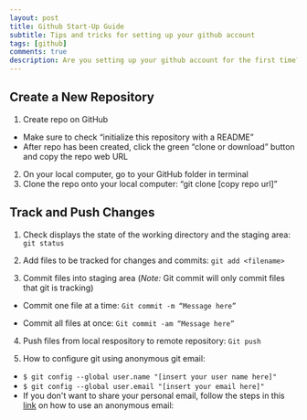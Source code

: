 ```yaml
---
layout: post
title: Github Start-Up Guide
subtitle: Tips and tricks for setting up your github account
tags: [github]
comments: true
description: Are you setting up your github account for the first time? Here are some common github commands used to create a new repository, push code from your local repository to a remote respotiory, and configure your account settings.
---
```


## Create a New Repository
1. Create repo on GitHub
- Make sure to check “initialize this repository with a README”
- After repo has been created, click the green “clone or download” button and copy the repo web URL
2. On your local computer, go to your GitHub folder in terminal
3. Clone the repo onto your local computer: “git clone [copy repo url]”

## Track and Push Changes

1. Check displays the state of the working directory and the staging area: ``` git status ```

2. Add files to be tracked for changes and commits: ``` git add <filename> ```

3. Commit files into staging area (*Note:* Git commit will only commit files that git is tracking)

- Commit one file at a time: 
``` Git commit -m “Message here” ```

- Commit all files at once: 
``` Git commit -am “Message here” ```

4. Push files from local respository to remote repository: ``` Git push ```

5. How to configure git using anonymous git email:

- ```$ git config --global user.name "[insert your user name here]"```
- ```$ git config --global user.email "[insert your email here]"```
- If you don't want to share your personal email, follow the steps in this [link](https://docs.github.com/en/github/setting-up-and-managing-your-github-user-account/setting-your-commit-email-address) on how to use an anonymous email: 


